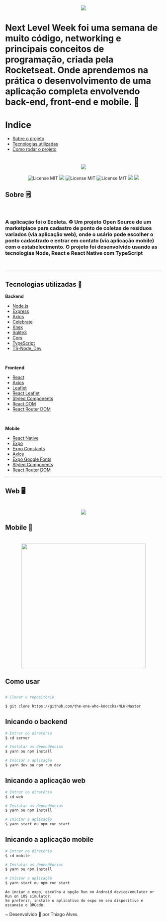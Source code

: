 
<h1 align="center">
  <img src="https://ik.imagekit.io/hld13bjzb1/logo_3yCBYDB7l.svg" >
<h1>
 
 

<h1> 
  Next Level Week foi uma semana de muito código, networking e principais conceitos de programação, criada pela <b>Rocketseat</b>. Onde aprendemos na prática o desenvolvimento de uma aplicação completa envolvendo back-end, front-end e mobile. 🚀
</h1>
 
   
# Indice
- [Sobre o projeto](#-sobre)
- [Tecnologias utilizadas](#-technologias-utilizadas)
- [Como rodar o projeto](#-Como-usar)


<h1 align="center">
  <img src="https://ik.imagekit.io/hld13bjzb1/ecoleta_zVRWQLAEu.png">
</h1>

<p align="center">
    <img src="https://camo.githubusercontent.com/14bf1ed280c70f16a04e3f6712db8387ab96966c/68747470733a2f2f696d672e736869656c64732e696f2f6769746875622f6c6963656e73652f78306e3464302f65636f6c657461" alt="License MIT">
    <img src="https://camo.githubusercontent.com/623540f91c2d296e4e02a36c74b5680eff55c7d3/68747470733a2f2f696d672e736869656c64732e696f2f62616467652f6e6f64652d31322e31372e302d677265656e">
    <img src="https://camo.githubusercontent.com/13f781d3be1c187d5e3e90760c3eeabb3d8c3ab9/68747470733a2f2f696d672e736869656c64732e696f2f62616467652f7365727665722d6e6f64656a732d696d706f7274616e74" alt="License MIT">
    <img src="https://camo.githubusercontent.com/1af8e9f28cfcfbe64ee7fb151a317da44782c744/68747470733a2f2f696d672e736869656c64732e696f2f62616467652f7765622d72656163742d626c7565" alt="License MIT">
    <img src="https://camo.githubusercontent.com/ca9a9e3223e9fc29b04036725782790bd14c2f0b/68747470733a2f2f696d672e736869656c64732e696f2f62616467652f6d6f62696c652d72656163742532306e61746976652d626c756576696f6c6574">
    <img src="https://badges.frapsoft.com/typescript/code/typescript.png?v=101)](https://github.com/ellerbrock/typescript-badges/)">
  </a>
</p>



## Sobre 🗒
</br>
<h3> A aplicação foi o <b>Ecoleta</b>. ♻ Um projeto Open Source de um marketplace para cadastro de ponto de coletas de resíduos variados (via aplicação web), onde o usário pode escolher o ponto cadastrado e entrar em contato (via aplicação mobile) com o estabelecimento. O projeto foi desenvolvido usando as tecnologias Node, React e React Native com TypeScript</h3>
</br>

---
## Tecnologias utilizadas 🚀

**Backend** </br>


- [Node.js](https://reactjs.org/)
- [Express](https://expressjs.com/)
- [Axios](https://github.com/axios/axios)
- [Celebrate](https://www.npmjs.com/package/celebrate)
- [Knex](http://knexjs.org/)
- [Sqlite3](https://www.sqlite.org/index.html)
- [Cors](https://enable-cors.org/)
- [TypeScript](https://www.typescriptlang.org/)
- [TS-Node_Dev](https://www.npmjs.com/package/ts-node-dev)


</br>

**Frontend**

- [React](https://reactjs.org/)
- [Axios](https://github.com/axios/axios)
- [Leaflet](https://leafletjs.com/)
- [React Leaflet](https://react-leaflet.js.org/)
- [Styled Components](https://styled-components.com/)
- [React DOM](https://reactjs.org/docs/react-dom.html)
- [React Router DOM](https://www.npmjs.com/package/react-router-dom)


</br>

**Mobile**


- [React Native](https://reactnative.dev/)
- [Expo](https://expo.io/)
- [Expo Constants](https://docs.expo.io/versions/latest/sdk/constants/)
- [Axios](https://github.com/axios/axios)
- [Expo Google Fonts](https://dev.to/expo/expo-google-fonts-is-released-4g58)
- [Styled Components](https://styled-components.com/)
- [React Router DOM](https://www.npmjs.com/package/react-router-dom)

---


## Web 🖥

<h1 align="center">
  <img src="https://ik.imagekit.io/hld13bjzb1/Screenshot_from_2020-06-04_09-04-18_tAgeBDu6U.png">

</h1>

## Mobile 📱

<h1 align="center">
  <img src="https://ik.imagekit.io/hld13bjzb1/7a17e49d-6076-44bd-b1b7-9c052c53f1b0_WonJb_5Fs.jpeg" width="400" heigth="600">

</h1>


## Como usar 

```bash

# Clonar o repositório

$ git clone https://github.com/the-one-who-knoccks/NLW-Master

```

## Inicando o backend
```bash
# Entrar no diretório
$ cd server

# Instalar as dependências
$ yarn ou npm install

# Iniciar a aplicação
$ yarn dev ou npm run dev
```

## Inicando a aplicação web
```bash
# Entrar no diretório
$ cd web

# Instalar as dependências
$ yarn ou npm install

# Iniciar a aplicação
$ yarn start ou npm run start
```

## Inicando a aplicação mobile
```bash
# Entrar no diretório
$ cd mobile

# Instalar as dependências
$ yarn ou npm install

# Iniciar a aplicação
$ yarn start ou npm run start

```

```
Ao inciar o expo, escolha a opção Run on Android device/emulator or Run on iOS simulator.
Se preferir, instale o aplicativo do expo em seu dispositivo e escaneie o QRCode.

```

~ 
Desenvolvido 💜 por Thiago Alves.













